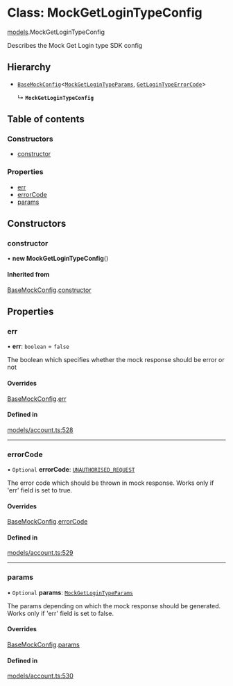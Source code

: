 # Class: MockGetLoginTypeConfig

[models](../wiki/models).MockGetLoginTypeConfig

Describes the Mock Get Login type SDK config

## Hierarchy

- [`BaseMockConfig`](../wiki/models.BaseMockConfig)<[`MockGetLoginTypeParams`](../wiki/models.MockGetLoginTypeParams), [`GetLoginTypeErrorCode`](../wiki/models.GetLoginTypeErrorCode)\>

  ↳ **`MockGetLoginTypeConfig`**

## Table of contents

### Constructors

- [constructor](../wiki/models.MockGetLoginTypeConfig#constructor)

### Properties

- [err](../wiki/models.MockGetLoginTypeConfig#err)
- [errorCode](../wiki/models.MockGetLoginTypeConfig#errorcode)
- [params](../wiki/models.MockGetLoginTypeConfig#params)

## Constructors

### constructor

• **new MockGetLoginTypeConfig**()

#### Inherited from

[BaseMockConfig](../wiki/models.BaseMockConfig).[constructor](../wiki/models.BaseMockConfig#constructor)

## Properties

### err

• **err**: `boolean` = `false`

The boolean which specifies whether the mock response should be error or not

#### Overrides

[BaseMockConfig](../wiki/models.BaseMockConfig).[err](../wiki/models.BaseMockConfig#err)

#### Defined in

[models/account.ts:528](https://gitlab.com/baliganikhil/blackmirror-sdk/-/blob/349365c/src/models/account.ts#L528)

___

### errorCode

• `Optional` **errorCode**: [`UNAUTHORISED_REQUEST`](../wiki/models.GetLoginTypeErrorCode#unauthorised_request)

The error code which should be thrown in mock response. Works only if 'err' field is set to true.

#### Overrides

[BaseMockConfig](../wiki/models.BaseMockConfig).[errorCode](../wiki/models.BaseMockConfig#errorcode)

#### Defined in

[models/account.ts:529](https://gitlab.com/baliganikhil/blackmirror-sdk/-/blob/349365c/src/models/account.ts#L529)

___

### params

• `Optional` **params**: [`MockGetLoginTypeParams`](../wiki/models.MockGetLoginTypeParams)

The params depending on which the mock response should be generated. Works only if 'err' field is set to false.

#### Overrides

[BaseMockConfig](../wiki/models.BaseMockConfig).[params](../wiki/models.BaseMockConfig#params)

#### Defined in

[models/account.ts:530](https://gitlab.com/baliganikhil/blackmirror-sdk/-/blob/349365c/src/models/account.ts#L530)
